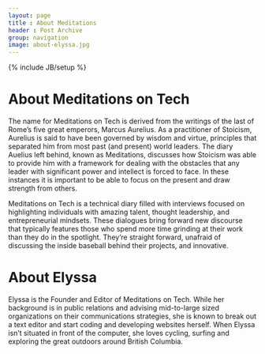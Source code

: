 ```yaml
---
layout: page
title : About Meditations
header : Post Archive
group: navigation
image: about-elyssa.jpg
---
```

{% include JB/setup %}

# About Meditations on Tech

The name for Meditations on Tech is derived from the writings of the last of Rome’s five great emperors, Marcus Aurelius. As a practitioner of Stoicism, Aurelius is said to have been governed by wisdom and virtue, principles that separated him from most past (and present) world leaders. The diary Auelius left behind, known as Meditations, discusses how Stoicism was able to provide him with a framework for dealing with the obstacles that any leader with significant power and intellect is forced to face. In these instances it is important to be able to focus on the present and draw strength from others.

Meditations on Tech is a technical diary filled with interviews focused on highlighting individuals with amazing talent, thought leadership, and entrepreneurial mindsets. These dialogues bring forward new discourse that typically features those who spend more time grinding at their work than they do in the spotlight. They’re straight forward, unafraid of discussing the inside baseball behind their projects, and innovative.


# About Elyssa
Elyssa is the Founder and Editor of Meditations on Tech.   While her background is in public relations and advising mid-to-large sized organizations on their communications strategies, she is known to break out a text editor and start coding and developing websites herself.   When Elyssa isn’t situated in front of the computer, she loves cycling, surfing and exploring the great outdoors around British Columbia.